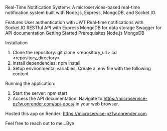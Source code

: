 Real-Time Notification System<
A microservices-based real-time notification system built with Node.js, Express, MongoDB, and Socket.IO.

Features
User authentication with JWT
Real-time notifications with Socket.IO
RESTful API with Express
MongoDB for data storage
Swagger for API documentation
Getting Started
Prerequisites
Node.js
MongoDB

Installation
1. Clone the repository: git clone <repository_url>
cd <repository_directory>
2. Install dependencies: npm install
3. Setup environmental variables: Create a .env file with the following content

Running the application:
1. Start the server: npm start
2. Access the API documentation: Navigate to https://microservice-pz1w.onrender.com/api-docs/ in your web browser.

Hosted this app on Render: https://microservice-pz1w.onrender.com

Feel free to reach out to me...Bye

